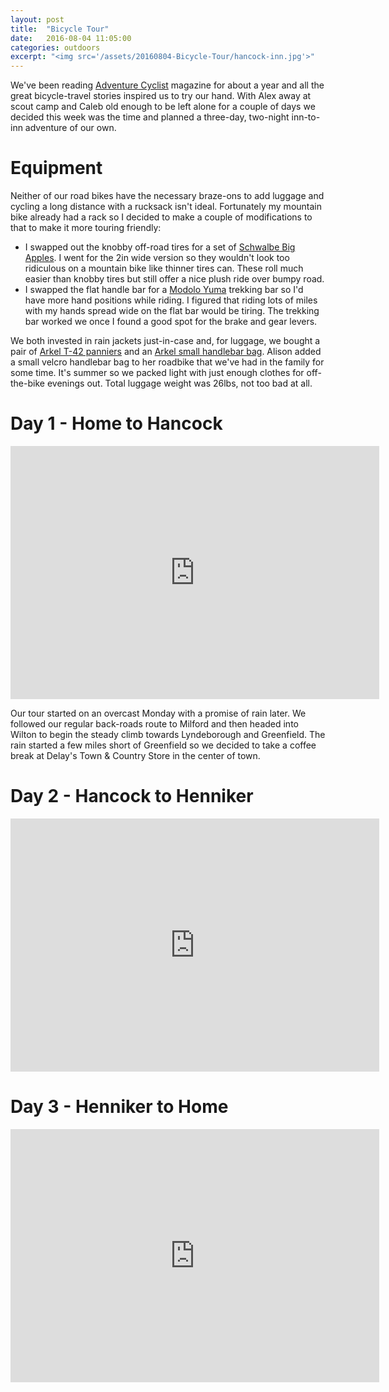 ```yaml
---
layout: post
title:  "Bicycle Tour"
date:   2016-08-04 11:05:00
categories: outdoors
excerpt: "<img src='/assets/20160804-Bicycle-Tour/hancock-inn.jpg'>"
---
```

We've been reading [Adventure Cyclist](https://www.adventurecycling.org/adventure-cyclist/) magazine for about a year and all the great bicycle-travel stories inspired us to try our hand. With Alex away at scout camp and Caleb old enough to be left alone for a couple of days we decided this week was the time and planned a three-day, two-night inn-to-inn adventure of our own.

# Equipment

Neither of our road bikes have the necessary braze-ons to add luggage and cycling a long distance with a rucksack isn't ideal. Fortunately my mountain bike already had a rack so I decided to make a couple of modifications to that to make it more touring friendly:

- I swapped out the knobby off-road tires for a set of [Schwalbe Big Apples](https://amzn.com/B007JSOQLK). I went for the 2in wide version so they wouldn't look too ridiculous on a mountain bike like thinner tires can. These roll much easier than knobby tires but still offer a nice plush ride over bumpy road.
- I swapped the flat handle bar for a [Modolo Yuma](https://amzn.com/B00SVUP64G) trekking bar so I'd have more hand positions while riding. I figured that riding lots of miles with my hands spread wide on the flat bar would be tiring. The trekking bar worked we once I found a good spot for the brake and gear levers.

We both invested in rain jackets just-in-case and, for luggage, we bought a pair of [Arkel T-42 panniers](http://www.arkel-od.com/en/t-42-lite-touring-panniers.html) and an [Arkel small handlebar bag](http://www.arkel-od.com/en/small-handlebar-bike-bag.html). Alison added a small velcro handlebar bag to her roadbike that we've had in the family for some time. It's summer so we packed light with just enough clothes for off-the-bike evenings out. Total luggage weight was 26lbs, not too bad at all.

# Day 1 - Home to Hancock

<iframe height='405' width='590' frameborder='0' allowtransparency='true' scrolling='no' src='https://www.strava.com/activities/661090671/embed/33de13fe9ffc3fa993a7873eadedc6d705006809'></iframe>

Our tour started on an overcast Monday with a promise of rain later. We followed our regular back-roads route to Milford and then headed into Wilton to begin the steady climb towards Lyndeborough and Greenfield. The rain started a few miles short of Greenfield so we decided to take a coffee break at Delay's Town & Country Store in the center of town. 

# Day 2 - Hancock to Henniker

<iframe height='405' width='590' frameborder='0' allowtransparency='true' scrolling='no' src='https://www.strava.com/activities/662433122/embed/f154c0aef6e629c4946afed5484d7a81d6ccc859'></iframe>

# Day 3 - Henniker to Home

<iframe height='405' width='590' frameborder='0' allowtransparency='true' scrolling='no' src='https://www.strava.com/activities/663289518/embed/6ec159f89aba60afa496691f0372fa9a5ee8516e'></iframe>





